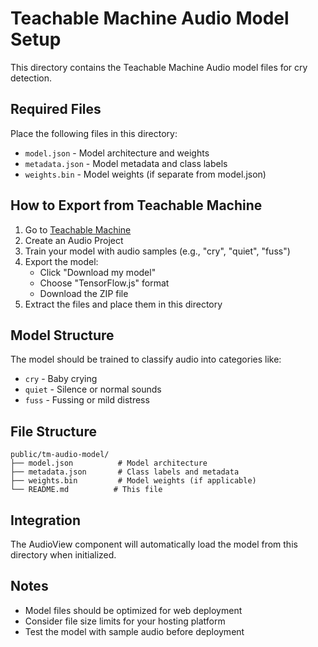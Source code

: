# Teachable Machine Audio Model Setup

This directory contains the Teachable Machine Audio model files for cry detection.

## Required Files

Place the following files in this directory:

- `model.json` - Model architecture and weights
- `metadata.json` - Model metadata and class labels  
- `weights.bin` - Model weights (if separate from model.json)

## How to Export from Teachable Machine

1. Go to [Teachable Machine](https://teachablemachine.withgoogle.com/)
2. Create an Audio Project
3. Train your model with audio samples (e.g., "cry", "quiet", "fuss")
4. Export the model:
   - Click "Download my model"
   - Choose "TensorFlow.js" format
   - Download the ZIP file
5. Extract the files and place them in this directory

## Model Structure

The model should be trained to classify audio into categories like:
- `cry` - Baby crying
- `quiet` - Silence or normal sounds
- `fuss` - Fussing or mild distress

## File Structure

```
public/tm-audio-model/
├── model.json          # Model architecture
├── metadata.json       # Class labels and metadata
├── weights.bin         # Model weights (if applicable)
└── README.md          # This file
```

## Integration

The AudioView component will automatically load the model from this directory when initialized.

## Notes

- Model files should be optimized for web deployment
- Consider file size limits for your hosting platform
- Test the model with sample audio before deployment
